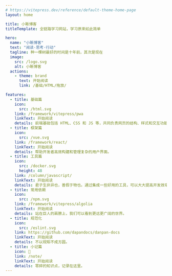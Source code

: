 ```yaml
---
# https://vitepress.dev/reference/default-theme-home-page
layout: home

title: 小晰博客
titleTemplate: 全链路学习网站，学习原来如此简单

hero:
  name: "小晰博客"
  text: "阅读·思考·行动"
  tagline: 种一棵树最好的时间是十年前，其次是现在
  image:
    src: /logo.svg
    alt: 小晰博客
  actions:
    - theme: brand
      text: 开始阅读
      link: /基础/HTML/拖放/

features:
  - title: 基础篇
    icon:
      src: /html.svg
    link: /framework/vitepress/pwa
    linkText: 开始阅读
    details: 前端基础包括 HTML、CSS 和 JS 等，共同负责网页的结构、样式和交互功能。
  - title: 框架篇
    icon:
      src: /vue.svg
    link: /framework/react/
    linkText: 开始阅读
    details: 帮助开发者高效构建和管理复杂的用户界面。
  - title: 工具篇
    icon:
      src: /docker.svg
      height: 48
    link: /column/javascript/
    linkText: 开始阅读
    details: 君子生非异也，善假于物也。通过集成一些好用的工具，可以大大提高开发效率，把时间专注于具体的业务实现。
  - title: 常用依赖
    icon:
      src: /npm.svg
    link: /framework/vitepress/algolia
    linkText: 开始阅读
    details: 站在巨人的肩膀上，我们可以看到更远更广阔的世界。
  - title: 规范化
    icon:
      src: /eslint.svg
    link: https://github.com/dapandocs/danpan-docs
    linkText: 开始阅读
    details: 不以规矩不成方圆。
  - title: 小记篇
    icon: 🐙
    link: /note/
    linkText: 开始阅读
    details: 零碎的知识点，记录在这里。
---
```

